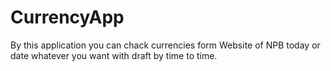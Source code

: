 # CurrencyApp
By this application you can chack currencies form Website of NPB today or date whatever you want with draft by time to time. </br>
